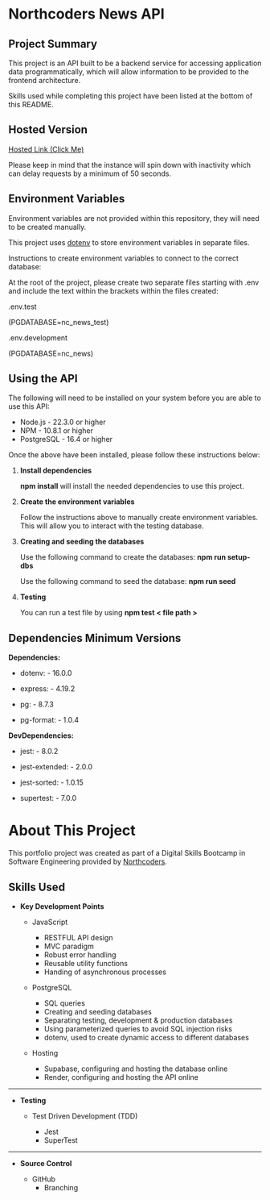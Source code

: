 # Northcoders News API

## Project Summary

This project is an API built to be a backend service for accessing application data programmatically, which will allow information to be provided to the frontend architecture.

Skills used while completing this project have been listed at the bottom of this README.

## Hosted Version

[Hosted Link (Click Me)](https://joe-b-nc-news.onrender.com/api)

Please keep in mind that the instance will spin down with inactivity which can delay requests by a minimum of 50 seconds.

## Environment Variables

Environment variables are not provided within this repository, they will need to be created manually.

This project uses [dotenv](https://www.npmjs.com/package/dotenv) to store environment variables in separate files.

Instructions to create environment variables to connect to the correct database:

At the root of the project, please create two separate files starting with .env and include the text within the brackets within the files created:

.env.test

(PGDATABASE=nc_news_test)

.env.development

(PGDATABASE=nc_news)

## Using the API

The following will need to be installed on your system before you are able to use this API:

- Node.js - 22.3.0 or higher
- NPM - 10.8.1 or higher
- PostgreSQL - 16.4 or higher

Once the above have been installed, please follow these instructions below:

1. **Install dependencies**

   **npm install** will install the needed dependencies to use this project.

2. **Create the environment variables**

   Follow the instructions above to manually create environment variables. This will allow you to interact with the testing database.

3. **Creating and seeding the databases**

   Use the following command to create the databases: **npm run setup-dbs**

   Use the following command to seed the database: **npm run seed**

4. **Testing**

   You can run a test file by using **npm test < file path >**

## Dependencies Minimum Versions

**Dependencies:**

- dotenv: - 16.0.0

- express: - 4.19.2

- pg: - 8.7.3

- pg-format: - 1.0.4

**DevDependencies:**

- jest: - 8.0.2

- jest-extended: - 2.0.0

- jest-sorted: - 1.0.15

- supertest: - 7.0.0

# About This Project

This portfolio project was created as part of a Digital Skills Bootcamp in Software Engineering provided by [Northcoders](https://northcoders.com/).

## Skills Used

- **Key Development Points**

  - JavaScript

    - RESTFUL API design
    - MVC paradigm
    - Robust error handling
    - Reusable utility functions
    - Handing of asynchronous processes

  - PostgreSQL

    - SQL queries
    - Creating and seeding databases
    - Separating testing, development & production databases
    - Using parameterized queries to avoid SQL injection risks
    - dotenv, used to create dynamic access to different databases

  - Hosting
    - Supabase, configuring and hosting the database online
    - Render, configuring and hosting the API online

---

- **Testing**

  - Test Driven Development (TDD)

    - Jest
    - SuperTest

---

- **Source Control**

  - GitHub
    - Branching
